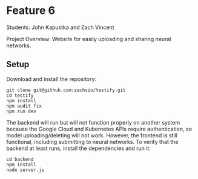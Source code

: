 # Feature 6

Students: John Kapustka and Zach Vincent

Project Overview:
Website for easily uploading and sharing neural networks.

## Setup

Download and install the repository:

```
git clone git@github.com:zachvin/testify.git
cd testify
npm install
npm audit fix
npm run dev
```

The backend will run but will not function properly on another system because the Google Cloud and Kubernetes APIs require authentication, so model uploading/deleting will not work. However, the frontend is still functional, including submitting to neural networks. To verify that the backend at least runs, install the dependencies and run it:

```
cd backend
npm install
node server.js
```
